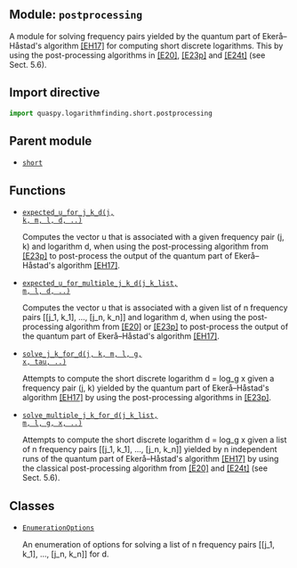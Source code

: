 ## Module: <code>postprocessing</code>
A module for solving frequency pairs yielded by the quantum part of Ekerå–Håstad's algorithm [[EH17]](https://doi.org/10.1007/978-3-319-59879-6_20) for computing short discrete logarithms. This by using the post-processing algorithms in [[E20]](https://doi.org/10.1007/s10623-020-00783-2), [[E23p]](https://doi.org/10.48550/arXiv.2309.01754) and [[E24t]](https://diva-portal.org/smash/get/diva2:1902626/FULLTEXT01.pdf) (see Sect. 5.6).

## Import directive
```python
import quaspy.logarithmfinding.short.postprocessing
```

## Parent module
- [<code>short</code>](../README.md)

## Functions
- [<code>expected_u_for_j_k_d(j, k, m, l, d, ..)</code>](expected_u_for_j_k_d.md)

  Computes the vector u that is associated with a given frequency pair (j, k) and logarithm d, when using the post-processing algorithm from [[E23p]](https://doi.org/10.48550/arXiv.2309.01754) to post-process the output of the quantum part of Ekerå–Håstad's algorithm [[EH17]](https://doi.org/10.1007/978-3-319-59879-6_20).

- [<code>expected_u_for_multiple_j_k_d(j_k_list, m, l, d, ..)</code>](expected_u_for_multiple_j_k_d.md)

  Computes the vector u that is associated with a given list of n frequency pairs [[j_1, k_1], ..., [j_n, k_n]] and logarithm d, when using the post-processing algorithm from [[E20]](https://doi.org/10.1007/s10623-020-00783-2) or [[E23p]](https://doi.org/10.48550/arXiv.2309.01754) to post-process the output of the quantum part of Ekerå–Håstad's algorithm [[EH17]](https://doi.org/10.1007/978-3-319-59879-6_20).

- [<code>solve_j_k_for_d(j, k, m, l, g, x, tau, ..)</code>](solve_j_k_for_d.md)

  Attempts to compute the short discrete logarithm d = log_g x given a frequency pair (j, k) yielded by the quantum part of Ekerå–Håstad's algorithm [[EH17]](https://doi.org/10.1007/978-3-319-59879-6_20) by using the post-processing algorithms in [[E23p]](https://doi.org/10.48550/arXiv.2309.01754).

- [<code>solve_multiple_j_k_for_d(j_k_list, m, l, g, x, ..)</code>](solve_multiple_j_k_for_d.md)

  Attempts to compute the short discrete logarithm d = log_g x given a list of n frequency pairs [[j_1, k_1], ..., [j_n, k_n]] yielded by n independent runs of the quantum part of Ekerå–Håstad's algorithm [[EH17]](https://doi.org/10.1007/978-3-319-59879-6_20) by using the classical post-processing algorithm from [[E20]](https://doi.org/10.1007/s10623-020-00783-2) and [[E24t]](https://diva-portal.org/smash/get/diva2:1902626/FULLTEXT01.pdf) (see Sect. 5.6).

## Classes
- [<code>EnumerationOptions</code>](EnumerationOptions.md)

  An enumeration of options for solving a list of n frequency pairs [[j_1, k_1], ..., [j_n, k_n]] for d.
